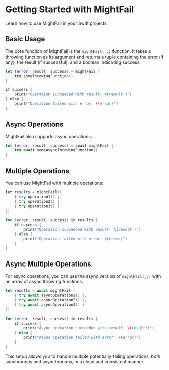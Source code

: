 # Getting Started with MightFail

Learn how to use MightFail in your Swift projects.

## Basic Usage

The core function of MightFail is the `mightFail(_:)` function. It takes a throwing function as its argument and returns a tuple containing the error (if any), the result (if successful), and a boolean indicating success.

```swift
let (error, result, success) = mightFail {
    try someThrowingFunction()
}

if success {
    print("Operation succeeded with result: \(result!)")
} else {
    print("Operation failed with error: \(error)")
}
```

## Async Operations

MightFail also supports async operations:

```swift
let (error, result, success) = await mightFail {
    try await someAsyncThrowingFunction()
}
```

## Multiple Operations

You can use MightFail with multiple operations:

```swift
let results = mightFail([
    { try operation1() },
    { try operation2() },
    { try operation3() }
])

for (error, result, success) in results {
    if success {
        print("Operation succeeded with result: \(result!)")
    } else {
        print("Operation failed with error: \(error)")
    }
}
```

## Async Multiple Operations

For async operations, you can use the async version of `mightFail(_:)` with an array of async throwing functions:

```swift
let results = await mightFail([
    { try await asyncOperation1() },
    { try await asyncOperation2() },
    { try await asyncOperation3() }
])

for (error, result, success) in results {
    if success {
        print("Async operation succeeded with result: \(result!)")
    } else {
        print("Async operation failed with error: \(error)")
    }
}
```

This setup allows you to handle multiple potentially failing operations, both synchronous and asynchronous, in a clean and consistent manner.
